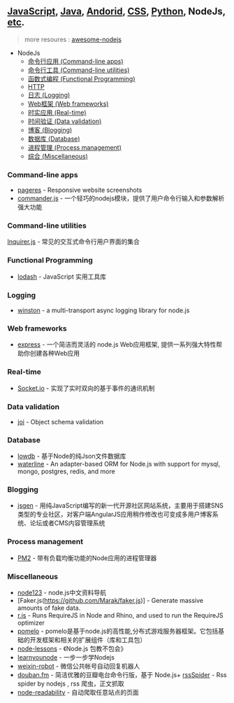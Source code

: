 ## [JavaScript](README.md), [Java](java.md), [Andorid](andorid.md), [CSS](css.md), [Python](python.md), NodeJs, [etc](miscellaneous.md).

> more resoures : [awesome-nodejs](https://github.com/sindresorhus/awesome-nodejs)  

+ NodeJs
  + [命令行应用 (Command-line apps)](#command-line-apps)
  + [命令行工具 (Command-line utilities)](#command-line-utilities)
  + [函数式编程 (Functional Programming)](#functional-programming)
  + [HTTP](#http)
  + [日志 (Logging)](#logging)
  + [Web框架 (Web frameworks)](#web-frameworks)
  + [时实应用 (Real-time)](#real-time)
  + [时间验证 (Data validation)](#data-validation)
  + [博客 (Blogging)](#blogging)
  + [数据库 (Database)](#database)
  + [进程管理 (Process management)](#process-management)
  + [综合 (Miscellaneous)](#miscellaneous)

### Command-line apps
+ [pageres](https://github.com/sindresorhus/pageres) - Responsive website screenshots
+ [commander.js](https://github.com/tj/commander.js) - 一个轻巧的nodejs模块，提供了用户命令行输入和参数解析强大功能

### Command-line utilities
[Inquirer.js](https://github.com/SBoudrias/Inquirer.js) - 常见的交互式命令行用户界面的集合

### Functional Programming
+ [lodash](https://github.com/lodash/lodash) - JavaScript 实用工具库

### Logging
+ [winston](https://github.com/winstonjs/winston) - a multi-transport async logging library for node.js

### Web frameworks
+ [express](https://github.com/strongloop/express) - 一个简洁而灵活的 node.js Web应用框架, 提供一系列强大特性帮助你创建各种Web应用

### Real-time
+ [Socket.io](https://github.com/Automattic/socket.io/) - 实现了实时双向的基于事件的通讯机制

### Data validation
+ [joi](https://github.com/hapijs/joi) - Object schema validation

### Database
+ [lowdb](https://github.com/typicode/lowdb) - 基于Node的纯Json文件数据库
+ [waterline](https://github.com/balderdashy/waterline) - An adapter-based ORM for Node.js with support for mysql, mongo, postgres, redis, and more

### Blogging
+ [jsgen](https://github.com/zensh/jsgen) - 用纯JavaScript编写的新一代开源社区网站系统，主要用于搭建SNS类型的专业社区，对客户端AngularJS应用稍作修改也可变成多用户博客系统、论坛或者CMS内容管理系统

### Process management
+ [PM2](https://github.com/Unitech/pm2) - 带有负载均衡功能的Node应用的进程管理器
    
### Miscellaneous
+ [node123](https://github.com/youyudehexie/node123) - node.js中文资料导航
+ [Faker.js(https://github.com/Marak/faker.js)] - Generate massive amounts of fake data.
+ [r.js](https://github.com/jrburke/r.js) - Runs RequireJS in Node and Rhino, and used to run the RequireJS optimizer
+ [pomelo](https://github.com/NetEase/pomelo)  - pomelo是基于node.js的高性能,分布式游戏服务器框架。它包括基础的开发框架和相关的扩展组件（库和工具包）
+ [node-lessons](https://github.com/alsotang/node-lessons) - 《Node.js 包教不包会》
+ [learnyounode](https://github.com/rvagg/learnyounode) - 一步一步学Nodejs
+ [weixin-robot](https://github.com/node-webot/weixin-robot) - 微信公共帐号自动回复机器人
+ [douban.fm](https://github.com/turingou/douban.fm) - 简洁优雅的豆瓣电台命令行版，基于 Node.js+ [rssSpider](https://github.com/shanelau/rssSpider) - Rss spider by nodejs , rss 爬虫，正文抓取
+ [node-readability](https://github.com/Tjatse/node-readability) - 自动爬取任意站点的页面